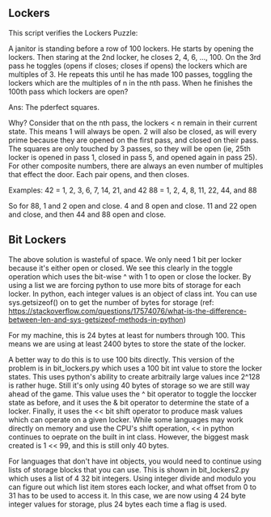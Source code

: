 Lockers
--------

This script verifies the Lockers Puzzle:

A janitor is standing before a row of 100 lockers. He starts by opening
the lockers. Then staring at the 2nd locker, he closes 2, 4, 6, ..., 100.
On the 3rd pass he toggles (opens if closes; closes if opens) the
lockers which are multiples of 3. He repeats this until he has made 100
passes, toggling the lockers which are the multiples of n in the nth pass.
When he finishes the 100th pass which lockers are open?

Ans: The pderfect squares.

Why? Consider that on the nth pass, the lockers < n remain in their 
current state. This means 1 will always be open. 2 will also be closed,
as will every prime because they are opened on the first pass, and closed
on their pass. The squares are only touched by 3 passes, so they will be 
open (ie, 25th locker is opened in pass 1, closed in pass 5, and opened
again in pass 25).  For other composite numbers, there are always an
even number of multiples that effect the door. Each pair opens, and then 
closes.

Examples: 42 = 1, 2, 3, 6, 7, 14, 21, and 42
          88 = 1, 2, 4, 8, 11, 22, 44, and 88

So for 88, 1 and 2 open and close. 4 and 8 open and close. 11 and 22 
open and close, and then 44 and 88 open and close.

Bit Lockers
------------

The above solution is wasteful of space. We only need 1 bit per locker because 
it's either open or closed. We see this clearly in the toggle operation which
uses the bit-wise ^ with 1 to open or close the locker.  By using a list we
are forcing python to use more bits of storage for each locker.  In python, 
each integer values is an object of class int. You can use sys.getsizeof()
on to get the number of bytes for storage (ref: https://stackoverflow.com/questions/17574076/what-is-the-difference-between-len-and-sys-getsizeof-methods-in-python)

For my machine, this is 24 bytes at least for numbers through 100.  This means
we are using at least 2400 bytes to store the state of the locker.

A better way to do this is to use 100 bits directly. This version of the 
problem is in bit_lockers.py which uses a 100 bit int value to store the locker states. 
This uses python's ability to create arbitraily large values ince 2^128 is rather huge. 
Still it's only using 40 bytes of storage so we are still way ahead of the game. 
This value uses the ^ bit operator to toggle the loccker state as before, and it 
uses the & bit operator to determine the state of a locker. Finally, it uses the << 
bit shift operator to produce mask values which can operate on a given locker.
While some languages may work directly on memory and use the CPU's shift
operation, << in python continues to oeprate on the built in int class.
However, the biggest mask created is 1 << 99, and this is still only
40 bytes. 

For languages that don't have int objects, you would need to continue
using lists of storage blocks that you can use. This is shown in 
bit_lockers2.py which uses a list of 4 32 bit integers. Using integer divide
and modulo you can figure out which list item stores each locker, and 
what offset from 0 to 31 has to be used to access it. In this case, we are
now using 4 24 byte integer values for storage, plus 24 bytes each time
a flag is used.  
